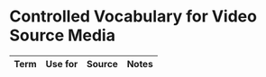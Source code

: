 # Controlled Vocabulary for Video Source Media


| Term                          	| Use for                           	| Source 	| Notes              |
|-------------------------------	|-----------------------------------	|--------	|-----------------------	|
